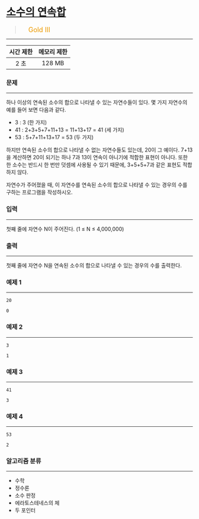 # [소수의 연속합](https://www.acmicpc.net/problem/1644)

> <img src="https://d2gd6pc034wcta.cloudfront.net/tier/13.svg" width="16" heigth="21" style = "vertical-align: middle;"/>&nbsp;<span style="font-size: 18px; color: #ec9a00;">Gold III</span>

***

<div align="center">

|시간 제한|메모리 제한|
|:---:|:---:|
|2 초 |128 MB|

</div>

### 문제

***

하나 이상의 연속된 소수의 합으로 나타낼 수 있는 자연수들이 있다. 몇 가지 자연수의 예를 들어 보면 다음과 같다.

* 3 : 3 (한 가지)  
* 41 : 2+3+5+7+11+13 = 11+13+17 = 41 (세 가지)  
* 53 : 5+7+11+13+17 = 53 (두 가지)

하지만 연속된 소수의 합으로 나타낼 수 없는 자연수들도 있는데, 20이 그 예이다. 7+13을 계산하면 20이 되기는 하나 7과 13이 연속이 아니기에 적합한 표현이 아니다. 또한 한 소수는 반드시 한 번만 덧셈에 사용될 수 있기 때문에, 3+5+5+7과 같은 표현도 적합하지 않다.

자연수가 주어졌을 때, 이 자연수를 연속된 소수의 합으로 나타낼 수 있는 경우의 수를 구하는 프로그램을 작성하시오.

### 입력

***

첫째 줄에 자연수 N이 주어진다. (1 ≤ N ≤ 4,000,000)

### 출력

***

첫째 줄에 자연수 N을 연속된 소수의 합으로 나타낼 수 있는 경우의 수를 출력한다.

### 예제 1

***

```
20
```

```
0
```

### 예제 2

***

```
3
```

```
1
```

### 예제 3

***

```
41
```

```
3
```

### 예제 4

***

```
53
```

```
2
```

### 알고리즘 분류

***

* 수학
* 정수론
* 소수 판정
* 에라토스테네스의 체
* 두 포인터

